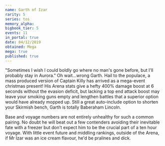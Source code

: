 ```yaml
---
name: Garth of Izar
rarity: 5
series: tos
memory_alpha:
bigbook_tier: 5
events: 11
in_portal: true
date: 04/12/2019
obtained: Mega
mega: true
published: true
---
```


"Sometimes I wish I could boldly go where no man's gone before, but I'll probably stay in Aurora." Oh wait...wrong Garth. Hail to the populace, a mass produced version of Captain Killy has arrived as a mega-event christmas present! His Arena stats give a hefty 400% damage boost at 6 seconds without the evasion deficit, but lacking a top end attack boost may leave your smoking guns empty and lengthen battles that a superior option would have already mopped up. Still a great auto-include option to shorten your Skirmish bench, Garth is totally Baberaham Lincoln.

Base and voyage numbers are not entirely unhealthy for such a common pairing. No doubt he will beat out a few contenders avoiding their inevitable fate with a freezer but don't expect him to be the crucial part of a ten hour voyage. With little event future and middling rankings, outside of the Arena, if Mr Izar was an ice cream flavour, he'd be pralines and dick.
